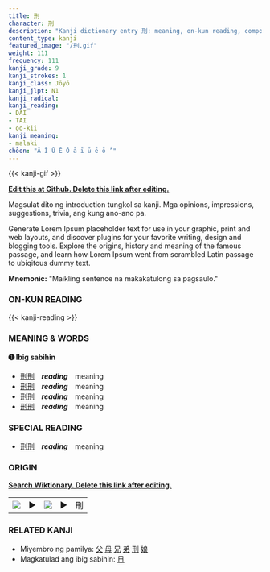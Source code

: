 ```yaml
---
title: 刑
character: 刑
description: "Kanji dictionary entry 刑: meaning, on-kun reading, compounds, origin, related kanji"
content_type: kanji
featured_image: "/刑.gif"
weight: 111
frequency: 111
kanji_grade: 9
kanji_strokes: 1
kanji_class: Jōyō
kanji_jlpt: N1
kanji_radical: 
kanji_reading: 
- DAI
- TAI
- oo-kii
kanji_meaning:
- malaki
chōon: "Ā Ī Ū Ē Ō ā ī ū ē ō ’"
---
```

[//]: # (Don't edit the line below. Kanji animated GIF code is automatically generated.)
{{< kanji-gif >}}

[//]: # (Edit below this line.)

**[Edit this at Github. Delete this link after editing.](https://github.com/tim0g/tim/tree/main/content/kanji/刑/index.md)**

Magsulat dito ng introduction tungkol sa kanji. Mga opinions, impressions, suggestions, trivia, ang kung ano-ano pa.

Generate Lorem Ipsum placeholder text for use in your graphic, print and web layouts, and discover plugins for your favorite writing, design and blogging tools. Explore the origins, history and meaning of the famous passage, and learn how Lorem Ipsum went from scrambled Latin passage to ubiqitous dummy text.
 
**Mnemonic:** "Maikling sentence na makakatulong sa pagsaulo."

### ON-KUN READING

[//]: # (Don't edit the line below. ON-KUN READING code is automatically generated.)
{{< kanji-reading >}}

### MEANING & WORDS

#### ➊ **Ibig sabihin**
  - [刑](../刑)[刑](../刑)　***reading***　meaning
  - [刑](../刑)[刑](../刑)　***reading***　meaning
  - [刑](../刑)[刑](../刑)　***reading***　meaning
  - [刑](../刑)[刑](../刑)　***reading***　meaning

### SPECIAL READING
  - [刑](../刑)[刑](../刑)　***reading***　meaning

### ORIGIN

**[Search Wiktionary. Delete this link after editing.](https://wiktionary.org/wiki/刑)**
<table class="kanji-table"><tr><td>
<img src="60px-刑-bronze.svg.png">
</td><td>▶</td><td>
<img src="60px-刑-oracle.svg.png">
</td><td>▶</td>
<td class="kanji-origin">刑</td>
</tr></table>

### RELATED KANJI
- Miyembro ng pamilya: [父](../父) [母](../母) [兄](../兄) [弟](../弟) [刑](../刑) [娘](../娘)
- Magkatulad ang ibig sabihin: [日](../日)
